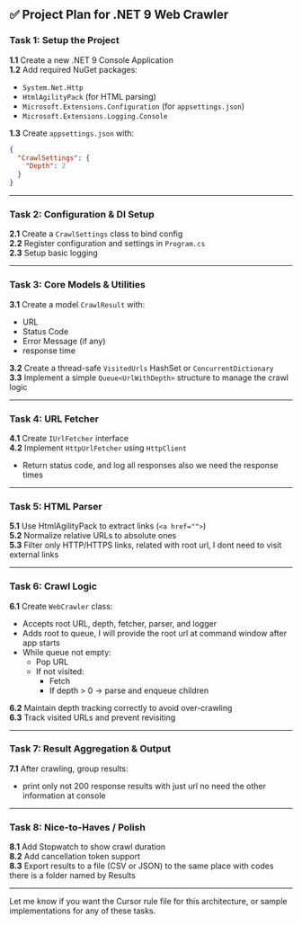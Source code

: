 ## ✅ Project Plan for .NET 9 Web Crawler

### **Task 1: Setup the Project**
**1.1** Create a new .NET 9 Console Application  
**1.2** Add required NuGet packages:
- `System.Net.Http`
- `HtmlAgilityPack` (for HTML parsing)
- `Microsoft.Extensions.Configuration` (for `appsettings.json`)
- `Microsoft.Extensions.Logging.Console`

**1.3** Create `appsettings.json` with:
```json
{
  "CrawlSettings": {
    "Depth": 2
  }
}
```

---

### **Task 2: Configuration & DI Setup**
**2.1** Create a `CrawlSettings` class to bind config  
**2.2** Register configuration and settings in `Program.cs`  
**2.3** Setup basic logging

---

### **Task 3: Core Models & Utilities**
**3.1** Create a model `CrawlResult` with:
- URL
- Status Code
- Error Message (if any)
- response time

**3.2** Create a thread-safe `VisitedUrls` HashSet or `ConcurrentDictionary`  
**3.3** Implement a simple `Queue<UrlWithDepth>` structure to manage the crawl logic

---

### **Task 4: URL Fetcher**
**4.1** Create `IUrlFetcher` interface  
**4.2** Implement `HttpUrlFetcher` using `HttpClient`  
- Return status code, and log all responses also we need the response times

---

### **Task 5: HTML Parser**
**5.1** Use HtmlAgilityPack to extract links (`<a href="">`)  
**5.2** Normalize relative URLs to absolute ones  
**5.3** Filter only HTTP/HTTPS links, related with root url, I dont need to visit external links

---

### **Task 6: Crawl Logic**
**6.1** Create `WebCrawler` class:
- Accepts root URL, depth, fetcher, parser, and logger
- Adds root to queue, I will provide the root url at command window after app starts
- While queue not empty:
  - Pop URL
  - If not visited:
    - Fetch
    - If depth > 0 → parse and enqueue children

**6.2** Maintain depth tracking correctly to avoid over-crawling  
**6.3** Track visited URLs and prevent revisiting

---

### **Task 7: Result Aggregation & Output**
**7.1** After crawling, group results:
- print only not 200 response results with just url no need the other information at console

---

### **Task 8: Nice-to-Haves / Polish**
**8.1** Add Stopwatch to show crawl duration  
**8.2** Add cancellation token support  
**8.3** Export results to a file (CSV or JSON) to the same place with codes there is a folder named by Results

---

Let me know if you want the Cursor rule file for this architecture, or sample implementations for any of these tasks.